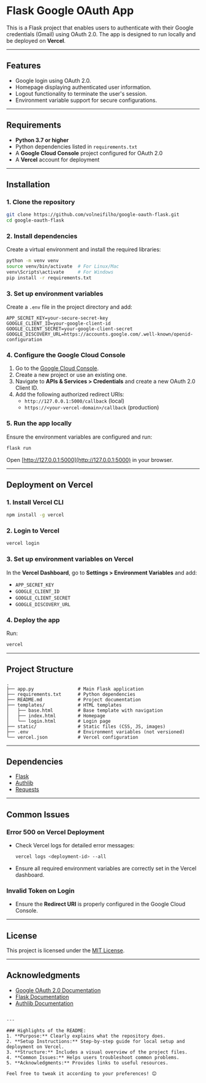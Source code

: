 # Flask Google OAuth App

This is a Flask project that enables users to authenticate with their Google credentials (Gmail) using OAuth 2.0. The app is designed to run locally and be deployed on **Vercel**.

---

## Features

- Google login using OAuth 2.0.
- Homepage displaying authenticated user information.
- Logout functionality to terminate the user's session.
- Environment variable support for secure configurations.

---

## Requirements

- **Python 3.7 or higher**
- Python dependencies listed in `requirements.txt`
- A **Google Cloud Console** project configured for OAuth 2.0
- A **Vercel** account for deployment

---

## Installation

### 1. Clone the repository
```bash
git clone https://github.com/volneifilho/google-oauth-flask.git
cd google-oauth-flask
```

### 2. Install dependencies
Create a virtual environment and install the required libraries:
```bash
python -m venv venv
source venv/bin/activate  # For Linux/Mac
venv\Scripts\activate     # For Windows
pip install -r requirements.txt
```

### 3. Set up environment variables
Create a `.env` file in the project directory and add:
```env
APP_SECRET_KEY=your-secure-secret-key
GOOGLE_CLIENT_ID=your-google-client-id
GOOGLE_CLIENT_SECRET=your-google-client-secret
GOOGLE_DISCOVERY_URL=https://accounts.google.com/.well-known/openid-configuration
```

### 4. Configure the Google Cloud Console
1. Go to the [Google Cloud Console](https://console.cloud.google.com/).
2. Create a new project or use an existing one.
3. Navigate to **APIs & Services > Credentials** and create a new OAuth 2.0 Client ID.
4. Add the following authorized redirect URIs:
   - `http://127.0.0.1:5000/callback` (local)
   - `https://<your-vercel-domain>/callback` (production)

### 5. Run the app locally
Ensure the environment variables are configured and run:
```bash
flask run
```

Open [http://127.0.0.1:5000](http://127.0.0.1:5000) in your browser.

---

## Deployment on Vercel

### 1. Install Vercel CLI
```bash
npm install -g vercel
```

### 2. Login to Vercel
```bash
vercel login
```

### 3. Set up environment variables on Vercel
In the **Vercel Dashboard**, go to **Settings > Environment Variables** and add:
- `APP_SECRET_KEY`
- `GOOGLE_CLIENT_ID`
- `GOOGLE_CLIENT_SECRET`
- `GOOGLE_DISCOVERY_URL`

### 4. Deploy the app
Run:
```bash
vercel
```

---

## Project Structure

```plaintext
.
├── app.py                # Main Flask application
├── requirements.txt      # Python dependencies
├── README.md             # Project documentation
├── templates/            # HTML templates
│   ├── base.html         # Base template with navigation
│   ├── index.html        # Homepage
│   └── login.html        # Login page
├── static/               # Static files (CSS, JS, images)
├── .env                  # Environment variables (not versioned)
└── vercel.json           # Vercel configuration
```

---

## Dependencies

- [Flask](https://flask.palletsprojects.com/)
- [Authlib](https://docs.authlib.org/)
- [Requests](https://docs.python-requests.org/)

---

## Common Issues

### Error 500 on Vercel Deployment
- Check Vercel logs for detailed error messages:
  ```bash
  vercel logs <deployment-id> --all
  ```
- Ensure all required environment variables are correctly set in the Vercel dashboard.

### Invalid Token on Login
- Ensure the **Redirect URI** is properly configured in the Google Cloud Console.

---

## License

This project is licensed under the [MIT License](LICENSE).

---

## Acknowledgments

- [Google OAuth 2.0 Documentation](https://developers.google.com/identity/protocols/oauth2)
- [Flask Documentation](https://flask.palletsprojects.com/)
- [Authlib Documentation](https://docs.authlib.org/)
```

---

### Highlights of the README:
1. **Purpose:** Clearly explains what the repository does.
2. **Setup Instructions:** Step-by-step guide for local setup and deployment on Vercel.
3. **Structure:** Includes a visual overview of the project files.
4. **Common Issues:** Helps users troubleshoot common problems.
5. **Acknowledgments:** Provides links to useful resources.

Feel free to tweak it according to your preferences! 😊
